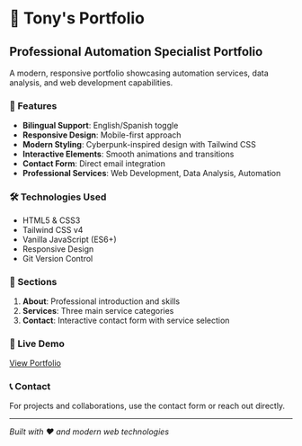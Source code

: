# 🚀 Tony's Portfolio

## Professional Automation Specialist Portfolio

A modern, responsive portfolio showcasing automation services, data analysis, and web development capabilities.

### 🌟 Features
- **Bilingual Support**: English/Spanish toggle
- **Responsive Design**: Mobile-first approach
- **Modern Styling**: Cyberpunk-inspired design with Tailwind CSS
- **Interactive Elements**: Smooth animations and transitions
- **Contact Form**: Direct email integration
- **Professional Services**: Web Development, Data Analysis, Automation

### 🛠️ Technologies Used
- HTML5 & CSS3
- Tailwind CSS v4
- Vanilla JavaScript (ES6+)
- Responsive Design
- Git Version Control

### 📱 Sections
1. **About**: Professional introduction and skills
2. **Services**: Three main service categories
3. **Contact**: Interactive contact form with service selection

### 🚀 Live Demo
[View Portfolio](https://portfolio-three-theta-15.vercel.app/#contacto)

### 📞 Contact
For projects and collaborations, use the contact form or reach out directly.

---
*Built with ❤️ and modern web technologies*
